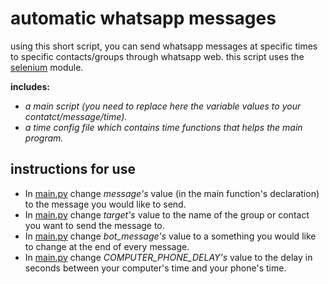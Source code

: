 # automatic whatsapp messages

using this short script, you can send whatsapp messages at specific times to specific contacts/groups through whatsapp web.
this script uses the [selenium](http://www.seleniumhq.org/) module.

**includes:**

* _a main script (you need to replace here the variable values to your contatct/message/time)._
* _a time config file which contains time functions that helps the main program._

## instructions for use

* In [main.py](https://github.com/OmerLibai/automatic-whatsapp-messages/blob/master/main.py) change _message's_ value (in the main function's declaration) to the message you would like to send.
* In [main.py](https://github.com/OmerLibai/automatic-whatsapp-messages/blob/master/main.py) change _target's_ value to the name of the group or contact you want to send the message to.
* In [main.py](https://github.com/OmerLibai/automatic-whatsapp-messages/blob/master/main.py) change _bot_message's_ value to a something you would like to change at the end of every message.
* In [main.py](https://github.com/OmerLibai/automatic-whatsapp-messages/blob/master/main.py) change _COMPUTER_PHONE_DELAY's_ value to the delay in seconds between your computer's time and your phone's time.
